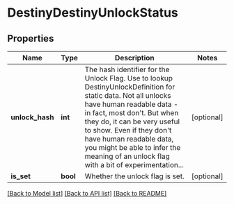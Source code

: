 # DestinyDestinyUnlockStatus

## Properties
Name | Type | Description | Notes
------------ | ------------- | ------------- | -------------
**unlock_hash** | **int** | The hash identifier for the Unlock Flag. Use to lookup DestinyUnlockDefinition for static data. Not all unlocks have human readable data - in fact, most don&#39;t. But when they do, it can be very useful to show. Even if they don&#39;t have human readable data, you might be able to infer the meaning of an unlock flag with a bit of experimentation... | [optional] 
**is_set** | **bool** | Whether the unlock flag is set. | [optional] 

[[Back to Model list]](../README.md#documentation-for-models) [[Back to API list]](../README.md#documentation-for-api-endpoints) [[Back to README]](../README.md)


